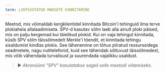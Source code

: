 ```yaml
---
term: LIHTSUSTATUD MAKSETE KINNITAMINE
---
```


Meetod, mis võimaldab kergklientidel kinnitada Bitcoin'i tehinguid ilma terve plokiahela allalaadimiseta. SPV-d kasutav sõlm laeb alla ainult ploki päised, mis on palju kergemad kui täielikud plokid. Kui on vaja tehingut kinnitada, küsib SPV sõlm täissõlmedelt Merkle'i tõendit, et kinnitada tehingu sisaldumist kindlas plokis. See lähenemine on tõhus piiratud ressurssidega seadmetele, nagu nutitelefonid, kuid see tähendab sõltuvust täissõlmedest, mis võib vähendada turvalisust ja suurendada vajalikku usaldust.

> ► *Akronüümi "SPV" kasutatakse sageli selle meetodi viitamiseks.*